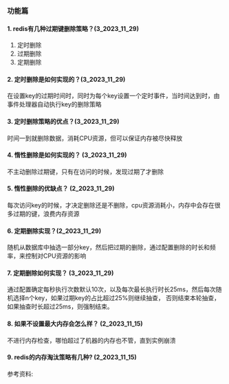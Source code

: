 ### 功能篇
#### 1. redis有几种过期键删除策略？(3_2023_11_29)
1. 定时删除
2. 过期删除
3. 定期删除

#### 2. 定时删除是如何实现的？(3_2023_11_29)
在设置key的过期时间时，同时为每个key设置一个定时事件，当时间达到时，由事件处理器自动执行key的删除策略

#### 3. 定时删除策略的优点？(3_2023_11_29)
时间一到就删除数据，消耗CPU资源，但可以保证内存被尽快释放

#### 4. 惰性删除是如何实现的？ (3_2023_11_29)
不主动删除过期键，只有在访问的时候，发现过期了才删除

#### 5. 惰性删除的优缺点？ (2_2023_11_29)
每次访问key的时候，才决定删除还是不删除，cpu资源消耗小，内存中会存在很多过期的键，浪费内存资源

#### 6. 定期删除实现？(2_2023_11_29)
随机从数据库中抽选一部分key，然后把过期的删除，通过配置删除的时长和频率，来控制对CPU资源的影响

#### 7. 定期删除如何实现？ (3_2023_11_29)
通过配置确定每秒执行次数默认10次，以及每次最长执行时长25ms，然后每次随机选择n个key，如果过期key的占比超过25%则继续抽查，
否则结束本轮抽查，如果抽查时长超过25ms，则强制结束。

#### 8. 如果不设置最大内存会怎么样？ (2_2023_11_15)
不进行内存检查，哪怕超过了机器的内存也不管，直到实例崩溃

#### 9. redis的内存淘汰策略有几种? (2_2023_11_15)



参考资料:
